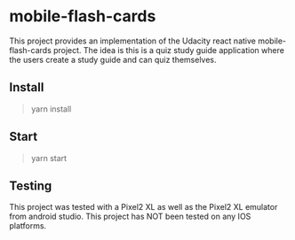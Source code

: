 # mobile-flash-cards
This project provides an implementation of the Udacity react native mobile-flash-cards project. The idea is this is a quiz study guide application where the users create a study guide and can quiz themselves.
## Install
>yarn install
## Start
>yarn start
## Testing
This project was tested with a Pixel2 XL as well as the Pixel2 XL emulator from android studio. This project has NOT been tested on any IOS platforms.